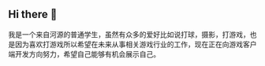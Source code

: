 ## Hi there 👋
我是一个来自河源的普通学生，虽然有众多的爱好比如说打球，摄影，打游戏，也是因为喜欢打游戏所以希望在未来从事相关游戏行业的工作，现在正在向游戏客户端开发方向努力，希望自己能够有机会展示自己。
<!--
**zhiyou-gift/zhiyou-gift** is a ✨ _special_ ✨ repository because its `README.md` (this file) appears on your GitHub profile.

Here are some ideas to get you started:

- 🔭 I’m currently working on ...
- 🌱 I’m currently learning ...
- 👯 I’m looking to collaborate on ...
- 🤔 I’m looking for help with ...
- 💬 Ask me about ...
- 📫 How to reach me: ...
- 😄 Pronouns: ...
- ⚡ Fun fact: ...
-->
